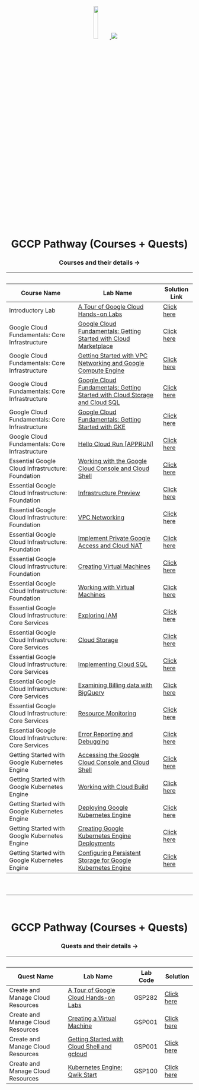 <div align="center">
<a  href="https://github.com/GDSC-TMSL/GCCP_Guide">
    <img width=15% height=15% src="https://avatars.githubusercontent.com/u/112573688?s=200&v=4"/>
</a>
<a href="https://github.com/GDSC-TMSL/GCCP_Guide">
    <img src="https://readme-typing-svg.herokuapp.com?font=Foundry&duration=1&width=500&pause=1000&color=E1F74A&center=true&vCenter=true&lines=Google+Developer+Student+Clubs+TMSL">
    </a>
<h1 align="center">GCCP Pathway (Courses + Quests)
   <h3>Courses and their details -></h3>
   <a href="https://github.com/GDSC-TMSL/GCCP_Guide">

   </a>
</h1>

<hr>

<h2>   

<!--Edit below-->

    
| Course Name | Lab Name | Solution Link |
| ------- | ------- | -------- |
| Introductory Lab |  [A Tour of Google Cloud Hands-on Labs](https://www.cloudskillsboost.google/focuses/2794?parent=catalog)  | [Click here](https://www.youtube.com/watch?v=FO-g3bNDygQ) |
| Google Cloud Fundamentals: Core Infrastructure |  [Google Cloud Fundamentals: Getting Started with Cloud Marketplace](https://www.cloudskillsboost.google/course_sessions/2081674/labs/343134) | [Click here](https://www.youtube.com/watch?v=SMUZwJCua1g) |
| Google Cloud Fundamentals: Core Infrastructure |  [Getting Started with VPC Networking and Google Compute Engine](https://www.cloudskillsboost.google/course_sessions/2081674/labs/343143)  | [Click here](https://www.youtube.com/watch?v=B7snePp_pAs) |
| Google Cloud Fundamentals: Core Infrastructure |  [Google Cloud Fundamentals: Getting Started with Cloud Storage and Cloud SQL](https://www.cloudskillsboost.google/course_sessions/2081674/labs/343153)  | [Click here](https://www.youtube.com/watch?v=4cgUdsWdKIo) |
| Google Cloud Fundamentals: Core Infrastructure |  [Google Cloud Fundamentals: Getting Started with GKE](https://www.cloudskillsboost.google/course_sessions/2081674/labs/343160)  | [Click here](https://www.youtube.com/watch?v=RbYHTITpmXk) |
| Google Cloud Fundamentals: Core Infrastructure |  [Hello Cloud Run [APPRUN]](https://www.cloudskillsboost.google/course_sessions/2081674/labs/343166)  | [Click here](https://www.youtube.com/watch?v=6v8Y2aA6V3g) |
| Essential Google Cloud Infrastructure: Foundation |  [Working with the Google Cloud Console and Cloud Shell](https://www.cloudskillsboost.google/course_sessions/2084292/labs/341188)  | [Click here](https://www.youtube.com/watch?v=7NYIf53R-lg) |
| Essential Google Cloud Infrastructure: Foundation |  [Infrastructure Preview](https://www.cloudskillsboost.google/course_sessions/2084292/labs/341191)  | [Click here](https://www.youtube.com/watch?v=_VTDejU2kGY) |
| Essential Google Cloud Infrastructure: Foundation |  [VPC Networking](https://www.cloudskillsboost.google/course_sessions/2084292/labs/341207)  | [Click here](https://www.youtube.com/watch?v=2qSUTrdEnbo) |
| Essential Google Cloud Infrastructure: Foundation |  [Implement Private Google Access and Cloud NAT](https://www.cloudskillsboost.google/course_sessions/2084292/labs/341211)  | [Click here](https://www.youtube.com/watch?v=z_GSbRsfMGY) |
| Essential Google Cloud Infrastructure: Foundation |  [Creating Virtual Machines](https://www.cloudskillsboost.google/course_sessions/2084292/labs/341220)  | [Click here](https://www.youtube.com/watch?v=nUnMfamKL24) |
| Essential Google Cloud Infrastructure: Foundation |  [Working with Virtual Machines](https://www.cloudskillsboost.google/course_sessions/2084292/labs/341229)  | [Click here](https://www.youtube.com/watch?v=t4XwZUSlhNk) |
| Essential Google Cloud Infrastructure: Core Services |  [Exploring IAM](https://www.cloudskillsboost.google/course_sessions/2085284/labs/341131)  | [Click here](https://www.youtube.com/watch?v=7gED90C5By8) |
| Essential Google Cloud Infrastructure: Core Services |  [Cloud Storage](https://www.cloudskillsboost.google/course_sessions/2085284/labs/341141)  | [Click here](https://www.youtube.com/watch?v=MfrTDHj2Xnc) |
| Essential Google Cloud Infrastructure: Core Services |  [Implementing Cloud SQL](https://www.cloudskillsboost.google/course_sessions/2085284/labs/341145)  | [Click here](https://www.youtube.com/watch?v=2R94n-qWmYQ) |
| Essential Google Cloud Infrastructure: Core Services |  [Examining Billing data with BigQuery](https://www.cloudskillsboost.google/course_sessions/2085284/labs/341160)  | [Click here](https://www.youtube.com/watch?v=6eUFzrQ2fCE) |
| Essential Google Cloud Infrastructure: Core Services |  [Resource Monitoring](https://www.cloudskillsboost.google/course_sessions/2085284/labs/341168)  | [Click here](https://www.youtube.com/watch?v=SsDyri4G7DQ) |
| Essential Google Cloud Infrastructure: Core Services |  [Error Reporting and Debugging](https://www.cloudskillsboost.google/course_sessions/2085284/labs/341175)  | [Click here](https://www.youtube.com/watch?v=Nk50SEvCSUs) |
| Getting Started with Google Kubernetes Engine |  [Accessing the Google Cloud Console and Cloud Shell](https://www.cloudskillsboost.google/course_sessions/2125111/labs/347161)  | [Click here](https://www.youtube.com/watch?v=D_CRGMhkDs0) |
| Getting Started with Google Kubernetes Engine |  [Working with Cloud Build](https://www.cloudskillsboost.google/course_sessions/2125111/labs/347171)  | [Click here](https://www.youtube.com/watch?v=6o0FJ5uEuK0) |
| Getting Started with Google Kubernetes Engine |  [Deploying Google Kubernetes Engine](https://www.cloudskillsboost.google/course_sessions/2125111/labs/347194)  | [Click here](https://www.youtube.com/watch?v=Dp6JWMwLFME) |
| Getting Started with Google Kubernetes Engine |  [Creating Google Kubernetes Engine Deployments](https://www.cloudskillsboost.google/course_sessions/2125111/labs/347212)  | [Click here](https://www.youtube.com/watch?v=J2svfSdn4kE) |
| Getting Started with Google Kubernetes Engine |  [Configuring Persistent Storage for Google Kubernetes Engine](https://www.cloudskillsboost.google/course_sessions/2125111/labs/347218)  | [Click here](https://www.youtube.com/watch?v=MaN_deRwrhs) |

<br>
</h2>

-----------
<br>

<h1 align="center">GCCP Pathway (Courses + Quests)
   <h3>Quests and their details -></h3>
   <a href="https://github.com/GDSC-TMSL/GCCP_Guide">
   
   </a>
</h1>
<HR>
<h2>

| Quest Name | Lab Name | Lab Code | Solution |
| ------- | ------- | ---------- | -------- |
| Create and Manage Cloud Resources |  [A Tour of Google Cloud Hands-on Labs](https://www.cloudskillsboost.google/focuses/2794?parent=catalog)  | GSP282 | [Click here](https://www.youtube.com/watch?v=FO-g3bNDygQ) |
| Create and Manage Cloud Resources |  [Creating a Virtual Machine](https://www.cloudskillsboost.google/focuses/2794?parent=catalog)  | GSP001 | [Click here](https://www.youtube.com/watch?v=Co34im5mgGA) |
| Create and Manage Cloud Resources |  [Getting Started with Cloud Shell and gcloud](https://www.cloudskillsboost.google/focuses/563?parent=catalog)  | GSP001 | [Click here](https://www.youtube.com/watch?v=bMVBLE4dJRk) |
| Create and Manage Cloud Resources |  [Kubernetes Engine: Qwik Start](https://www.cloudskillsboost.google/focuses/878?parent=catalog)  | GSP100 | [Click here](https://www.youtube.com/watch?v=W15XgGTfHCQ) |
